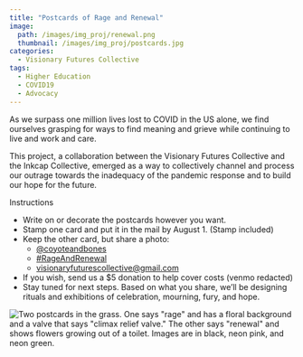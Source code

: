```yaml
---
title: "Postcards of Rage and Renewal"
image: 
  path: /images/img_proj/renewal.png
  thumbnail: /images/img_proj/postcards.jpg
categories:
  - Visionary Futures Collective
tags:
  - Higher Education
  - COVID19
  - Advocacy
---
```


As we surpass one million lives lost to COVID in the US alone, we find ourselves grasping for ways to find meaning and grieve while continuing to live and work and care. 

This project, a collaboration between the Visionary Futures Collective and the Inkcap Collective, emerged as a way to collectively channel and process our outrage towards the inadequacy of the pandemic response and to build our hope for the future.

Instructions
* Write on or decorate the postcards however you want. 
* Stamp one card and put it in the mail by August 1. (Stamp included)
* Keep the other card, but share a photo: 
  * [@coyoteandbones](https://twitter.com/CoyoteAndBones)
  * [#RageAndRenewal](https://twitter.com/search?q=%23RageAndRenewal&src=typed_query)
  * visionaryfuturescollective@gmail.com
* If you wish, send us a $5 donation to help cover costs (venmo redacted)
* Stay tuned for next steps. Based on what you share, we’ll be designing rituals and exhibitions of celebration, mourning, fury, and hope. 

![Two postcards in the grass. One says "rage" and has a floral background and a valve that says "climax relief valve." The other says "renewal" and shows flowers growing out of a toilet. Images are in black, neon pink, and neon green.](/images/other/postcards.jpg)